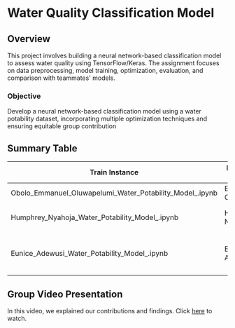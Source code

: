 # Water Quality Classification Model

## Overview
This project involves building a neural network-based classification model to assess water quality using TensorFlow/Keras. The assignment focuses on data preprocessing, model training, optimization, evaluation, and comparison with teammates' models.

### Objective

Develop a neural network-based classification model using a water potability dataset, incorporating multiple optimization techniques and ensuring equitable group contribution

## Summary Table

| **Train Instance**                       | **Engineer Name** | **Regularizer** | **Optimizer** | **Early Stopping** | **Dropout Rate** | **Accuracy** | **F1 Score** | **Recall** | **Precision** |
| ---------------------------------------------- | ----------------------- | --------------------- | ------------------- | ------------------------ | ---------------------- | ------------------ | ------------------ | ---------------- | ------------------- |
| Obolo_Emmanuel_Oluwapelumi_Water_Potability_Model_.ipynb       | Emmanuel Obolo          | No                    | Adam                | No                       | .9 and .8              | 0.6362             | 0.4389             | 0.3590           | 0.5645              |
| Humphrey_Nyahoja_Water_Potability_Model_.ipynb | Humphrey Nyahoja        | L2                    | AdamW               | Yes                      | 0.2, 0.3, 0.4 and 0.5  | 0.6931              | 0.3837             | 0.2640           | 0.7015              |
|                                                |                         |                       |                     |                          |                        |                    |                    |                  |                     |
| Eunice_Adewusi_Water_Potability_Model_.ipynb | Eunice Adewusi      | L2     | Stochastic Gradient Descent (SGD)     | Yes     | 0.2     |  0.6240     | 0.3947     | 0.4988     | 0.4980     |
|                                                |                         |                       |                     |                          |                        |                    |                    |                  |                     |

## Group Video Presentation
In this video, we explained our contributions and findings. Click [here]() to watch.